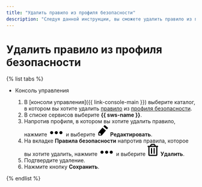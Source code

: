 ```yaml
---
title: "Удалить правило из профиля безопасности"
description: "Следуя данной инструкции, вы сможете удалить правило из профиля безопасности."
---
```


# Удалить правило из профиля безопасности

{% list tabs %}

- Консоль управления

  1. В [консоли управления]({{ link-console-main }}) выберите каталог, в котором вы хотите удалить [правило](../concepts/rules.md) из [профиля безопасности](../concepts/profiles.md).
  1. В списке сервисов выберите **{{ sws-name }}**.
  1. Напротив профиля, в котором вы хотите удалить правило, нажмите ![options](../../_assets/options.svg) и выберите ![pencil](../../_assets/pencil.svg) **Редактировать**.
  1. На вкладке **Правила безопасности** напротив правила, которое вы хотите удалить, нажмите ![options](../../_assets/options.svg) и выберите ![basket](../../_assets/basket.svg) **Удалить**.
  1. Подтвердите удаление.
  1. Нажмите кнопку **Сохранить**. 

{% endlist %}
